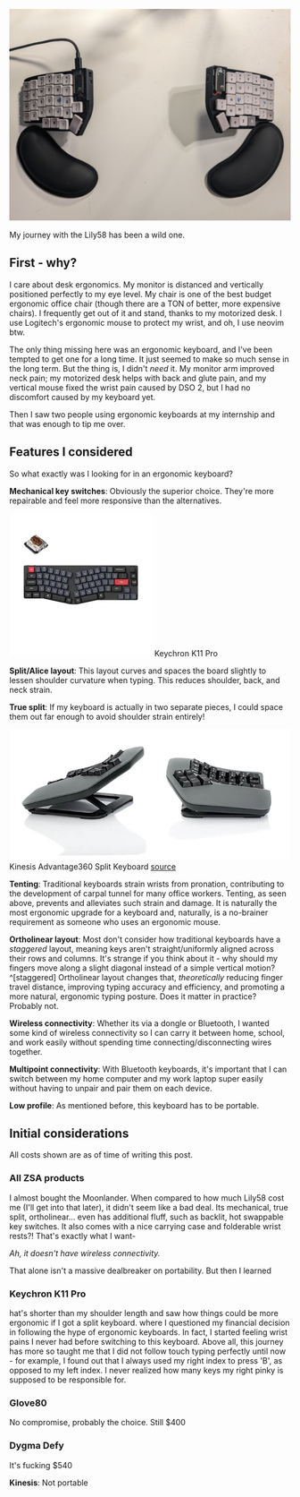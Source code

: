 ![](assets/custom-kb.jpg)

My journey with the Lily58 has been a wild one.

## First - why?

I care about desk ergonomics. My monitor is distanced and vertically positioned perfectly to my eye level. My chair is one of the best budget ergonomic office chair (though there are a TON of better, more expensive chairs). I frequently get out of it and stand, thanks to my motorized desk. I use Logitech's ergonomic mouse to protect my wrist, and oh, I use neovim btw.

The only thing missing here was an ergonomic keyboard, and I've been tempted to get one for a long time. It just seemed to make so much sense in the long term. But the thing is, I didn't _need_ it. My monitor arm improved neck pain; my motorized desk helps with back and glute pain, and my vertical mouse fixed the wrist pain caused by DSO 2, but I had no discomfort caused by my keyboard yet.

Then I saw two people using ergonomic keyboards at my internship and that was enough to tip me over.

## Features I considered

So what exactly was I looking for in an ergonomic keyboard?

**Mechanical key switches**: Obviously the superior choice. They're more repairable and feel more responsive than the alternatives.

![](assets/keychron-alice.png)
Keychron K11 Pro

**Split/Alice layout**: This layout curves and spaces the board slightly to lessen shoulder curvature when typing. This reduces shoulder, back, and neck strain.

**True split**: If my keyboard is actually in two separate pieces, I could space them out far enough to avoid shoulder strain entirely!

![](assets/ergo-tented.png)
Kinesis Advantage360 Split Keyboard [source](https://kinesis-ergo.com/split-keyboards/)

**Tenting**: Traditional keyboards strain wrists from pronation, contributing to the development of carpal tunnel for many office workers. Tenting, as seen above, prevents and alleviates such strain and damage. It is naturally the most ergonomic upgrade for a keyboard and, naturally, is a no-brainer requirement as someone who uses an ergonomic mouse.

**Ortholinear layout**: Most don't consider how traditional keyboards have a _staggered_ layout, meaning keys aren't straight/uniformly aligned across their rows and columns. It's strange if you think about it - why should my fingers move along a slight diagonal instead of a simple vertical motion?^[staggered] Ortholinear layout changes that, _theoretically_ reducing finger travel distance, improving typing accuracy and efficiency, and promoting a more natural, ergonomic typing posture. Does it matter in practice? Probably not.

**Wireless connectivity**: Whether its via a dongle or Bluetooth, I wanted some kind of wireless connectivity so I can carry it between home, school, and work easily without spending time connecting/disconnecting wires together.

**Multipoint connectivity**: With Bluetooth keyboards, it's important that I can switch between my home computer and my work laptop super easily without having to unpair and pair them on each device.

**Low profile**: As mentioned before, this keyboard has to be portable.

## Initial considerations

All costs shown are as of time of writing this post.

### All ZSA products

I almost bought the Moonlander. When compared to how much Lily58 cost me (I'll get into that later), it didn't seem like a bad deal. Its mechanical, true split, ortholinear... even has additional fluff, such as backlit, hot swappable key switches. It also comes with a nice carrying case and folderable wrist rests?! That's exactly what I want-

_Ah, it doesn't have wireless connectivity._

That alone isn't a massive dealbreaker on portability. But then I learned

### Keychron K11 Pro

hat's shorter than my shoulder length and saw how things could be more ergonomic if I got a split keyboard. where I questioned my financial decision in following the hype of ergonomic keyboards. In fact, I started feeling wrist pains I never had before switching to this keyboard. Above all, this journey has more so taught me that I did not follow touch typing perfectly until now - for example, I found out that I always used my right index to press 'B', as opposed to my left index. I never realized how many keys my right pinky is supposed to be responsible for.

### Glove80

No compromise, probably the choice. Still $400

### Dygma Defy

It's fucking $540

**Kinesis**: Not portable
